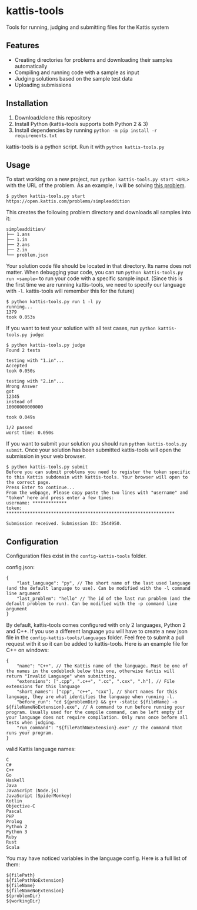 # kattis-tools

Tools for running, judging and submitting files for the Kattis system

## Features

- Creating directories for problems and downloading their samples automatically
- Compiling and running code with a sample as input
- Judging solutions based on the sample test data
- Uploading submissions

## Installation

1. Download/clone this repository
2. Install Python (kattis-tools supports both Python 2 & 3)
3. Install dependencies by running `python -m pip install -r requirements.txt`

kattis-tools is a python script. Run it with `python kattis-tools.py`

## Usage

To start working on a new project, run `python kattis-tools.py start <URL>` with the URL of the problem. As an example, I will be solving [this problem](https://open.kattis.com/problems/simpleaddition).

```
$ python kattis-tools.py start https://open.kattis.com/problems/simpleaddition
```

This creates the following problem directory and downloads all samples into it:

```
simpleaddition/
├── 1.ans
├── 1.in
├── 2.ans
├── 2.in
└── problem.json
```

Your solution code file should be located in that directory. Its name does not matter. When debugging your code, you can run `python kattis-tools.py run <sample>` to run your code with a specific sample input. (Since this is the first time we are running kattis-tools, we need to specify our language with `-l`. kattis-tools will remember this for the future)

```
$ python kattis-tools.py run 1 -l py
running...
1379
took 0.053s
```

If you want to test your solution with all test cases, run `python kattis-tools.py judge`:

```
$ python kattis-tools.py judge
Found 2 tests

testing with "1.in"...
Accepted
took 0.050s

testing with "2.in"...
Wrong Answer
got
12345
instead of
10000000000000

took 0.049s

1/2 passed
worst time: 0.050s
```

If you want to submit your solution you should run `python kattis-tools.py submit`. Once your solution has been submitted kattis-tools will open the submission in your web browser.

```
$ python kattis-tools.py submit
Before you can submit problems you need to register the token specific to this Kattis subdomain with kattis-tools. Your browser will open to the correct page.
Press Enter to continue...
From the webpage, Please copy paste the two lines with "username" and "token" here and press enter a few times:
username: *************
token: ****************************************************************

Submission received. Submission ID: 3544950.
```

## Configuration

Configuration files exist in the `config-kattis-tools` folder.

config.json:

```json5
{
    "last_language": "py", // The short name of the last used language (and the default language to use). Can be modified with the -l command line argument
    "last_problem": "hello" // The id of the last run problem (and the default problem to run). Can be modified with the -p command line argument
}
```

By default, kattis-tools comes configured with only 2 languages, Python 2 and C++. If you use a different language you will have to create a new json file in the `config-kattis-tools/languages` folder. Feel free to submit a pull request with it so it can be added to kattis-tools. Here is an example file for C++ on windows:

```json5
{
    "name": "C++", // The Kattis name of the language. Must be one of the names in the codeblock below this one, otherwise Kattis will return "Invalid Language" when submitting.
    "extensions": [".cpp", ".c++", ".cc", ".cxx", ".h"], // File extensions for this language
    "short_names": ["cpp", "c++", "cxx"], // Short names for this language, they are what identifies the language when running -l.
    "before_run": "cd ${problemDir} && g++ -static ${fileName} -o ${fileNameNoExtension}.exe", // A command to run before running your program. Usually used for the compile command, can be left empty if your language does not require compilation. Only runs once before all tests when judging.
    "run_command": "${filePathNoExtension}.exe" // The command that runs your program.
}
```

valid Kattis language names:

```
C
C#
C++
Go
Haskell
Java
JavaScript (Node.js)
JavaScript (SpiderMonkey)
Kotlin
Objective-C
Pascal
PHP
Prolog
Python 2
Python 3
Ruby
Rust
Scala
```

You may have noticed variables in the language config. Here is a full list of them:

```
${filePath}
${filePathNoExtension}
${fileName}
${fileNameNoExtension}
${problemDir}
${workingDir}
```
